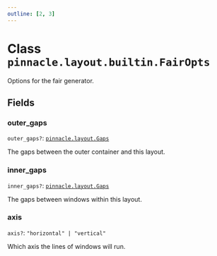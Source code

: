 ```yaml
---
outline: [2, 3]
---
```


# Class `pinnacle.layout.builtin.FairOpts`


Options for the fair generator.

## Fields

### outer_gaps <Badge type="danger" text="nullable" />

`outer_gaps?`: <code><a href="/lua-reference/main/aliases/pinnacle.layout.Gaps">pinnacle.layout.Gaps</a></code>

The gaps between the outer container and this layout.

### inner_gaps <Badge type="danger" text="nullable" />

`inner_gaps?`: <code><a href="/lua-reference/main/aliases/pinnacle.layout.Gaps">pinnacle.layout.Gaps</a></code>

The gaps between windows within this layout.

### axis <Badge type="danger" text="nullable" />

`axis?`: <code>"horizontal" | "vertical"</code>

Which axis the lines of windows will run.


